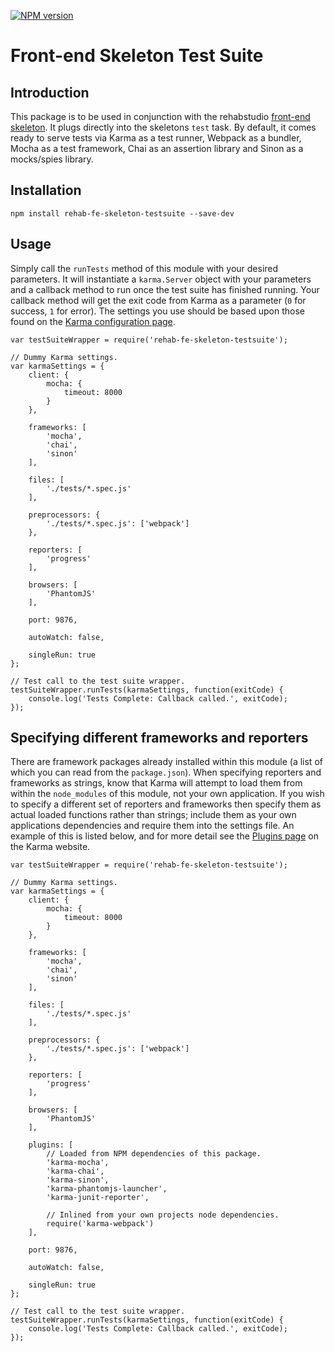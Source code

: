 [![NPM version](https://badge.fury.io/js/rehab-fe-skeleton-testsuite.png)](https://badge.fury.io/js/rehab-fe-skeleton-testsuite)

# Front-end Skeleton Test Suite

## Introduction
This package is to be used in conjunction with the rehabstudio
[front-end skeleton](https://github.com/rehabstudio/fe-skeleton). It plugs
directly into the skeletons `test` task. By default, it comes ready to serve
tests via Karma as a test runner, Webpack as a bundler, Mocha as a test
framework, Chai as an assertion library and Sinon as a mocks/spies library.

## Installation
```npm install rehab-fe-skeleton-testsuite --save-dev```

## Usage
Simply call the `runTests` method of this module with your desired parameters.
It will instantiate a `karma.Server` object with your parameters and a callback
method to run once the test suite has finished running. Your callback method
will get the exit code from Karma as a parameter (`0` for success, `1` for
error). The settings you use should be based upon those found on the
[Karma configuration page](http://karma-runner.github.io/0.13/config/configuration-file.html).

```
var testSuiteWrapper = require('rehab-fe-skeleton-testsuite');

// Dummy Karma settings.
var karmaSettings = {
    client: {
        mocha: {
            timeout: 8000
        }
    },

    frameworks: [
        'mocha',
        'chai',
        'sinon'
    ],

    files: [
        './tests/*.spec.js'
    ],

    preprocessors: {
        './tests/*.spec.js': ['webpack']
    },

    reporters: [
        'progress'
    ],

    browsers: [
        'PhantomJS'
    ],

    port: 9876,

    autoWatch: false,

    singleRun: true
};

// Test call to the test suite wrapper.
testSuiteWrapper.runTests(karmaSettings, function(exitCode) {
    console.log('Tests Complete: Callback called.', exitCode);
});
```

## Specifying different frameworks and reporters

There are framework packages already installed within this module (a list of
which you can read from the `package.json`). When specifying reporters and
frameworks as strings, know that Karma will attempt to load them from within
the `node_modules` of this module, not your own application. If you wish to
specify a different set of reporters and frameworks then specify them as actual
loaded functions rather than strings; include them as your own applications
dependencies and require them into the settings file. An example of this is
listed below, and for more detail see the
[Plugins page](http://karma-runner.github.io/0.13/config/plugins.html)
on the Karma website.

```
var testSuiteWrapper = require('rehab-fe-skeleton-testsuite');

// Dummy Karma settings.
var karmaSettings = {
    client: {
        mocha: {
            timeout: 8000
        }
    },

    frameworks: [
        'mocha',
        'chai',
        'sinon'
    ],

    files: [
        './tests/*.spec.js'
    ],

    preprocessors: {
        './tests/*.spec.js': ['webpack']
    },

    reporters: [
        'progress'
    ],

    browsers: [
        'PhantomJS'
    ],

    plugins: [
        // Loaded from NPM dependencies of this package.
        'karma-mocha',
        'karma-chai',
        'karma-sinon',
        'karma-phantomjs-launcher',
        'karma-junit-reporter',

        // Inlined from your own projects node dependencies.
        require('karma-webpack')
    ],

    port: 9876,

    autoWatch: false,

    singleRun: true
};

// Test call to the test suite wrapper.
testSuiteWrapper.runTests(karmaSettings, function(exitCode) {
    console.log('Tests Complete: Callback called.', exitCode);
});
```
